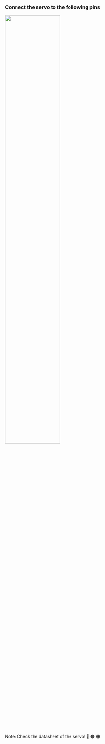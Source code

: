 ### Connect the servo to the following pins

<img src="https://github.com/user-attachments/assets/983a2ec3-7e01-4f64-b1e0-7daeb0b6cbc3" width="60%" height="60%" />

Note: Check the datasheet of the servo!
🔴
🟤
🟠
